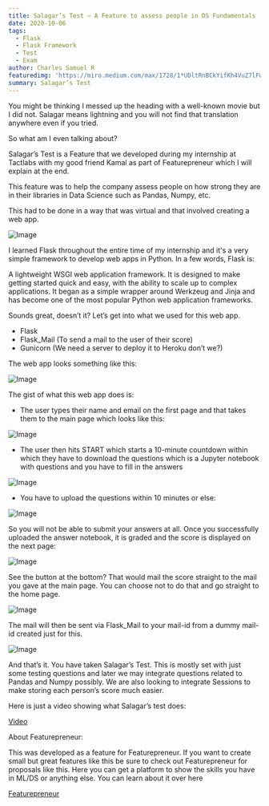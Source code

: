 ```yaml
---
title: Salagar’s Test — A Feature to assess people in DS Fundamentals
date: 2020-10-06
tags: 
  - Flask
  - Flask Framework
  - Test
  - Exam
author: Charles Samuel R
featuredimg: 'https://miro.medium.com/max/1728/1*UDltRnBCkYifKh4VuZ7lFw.jpeg'
summary: Salagar’s Test
---
```


You might be thinking I messed up the heading with a well-known movie but I did not. Salagar means lightning and you will not find that translation anywhere even if you tried.


So what am I even talking about?


Salagar’s Test is a Feature that we developed during my internship at Tactlabs with my good friend Kamal as part of Featurepreneur which I will explain at the end.


This feature was to help the company assess people on how strong they are in their libraries in Data Science such as Pandas, Numpy, etc.


This had to be done in a way that was virtual and that involved creating a web app.

![Image](https://miro.medium.com/max/576/1*qzatWv3jIL2YimS5107fXQ.jpeg)

I learned Flask throughout the entire time of my internship and it's a very simple framework to develop web apps in Python. In a few words, Flask is:


A lightweight WSGI web application framework. It is designed to make getting started quick and easy, with the ability to scale up to complex applications. It began as a simple wrapper around Werkzeug and Jinja and has become one of the most popular Python web application frameworks.


Sounds great, doesn’t it? Let’s get into what we used for this web app.

* Flask
* Flask_Mail (To send a mail to the user of their score)
* Gunicorn (We need a server to deploy it to Heroku don’t we?)


The web app looks something like this:


![Image](https://miro.medium.com/max/814/1*0tyLgADIS0oXn6d5u3yWfw.png)


The gist of what this web app does is:


* The user types their name and email on the first page and that takes them to the main page which looks like this:


![Image](https://miro.medium.com/max/814/1*yYcBFPq9pTVnMVmu-GZNoA.png)


* The user then hits START which starts a 10-minute countdown within which they have to download the questions which is a Jupyter notebook with questions and you have to fill in the answers


![Image](https://miro.medium.com/max/814/1*61UtZFcrulmfs1iDfVKZdA.png)


* You have to upload the questions within 10 minutes or else:


![Image](https://miro.medium.com/max/576/1*SHM0SR465EufOGvhCvqxQA.jpeg)


So you will not be able to submit your answers at all. Once you successfully uploaded the answer notebook, it is graded and the score is displayed on the next page:


![Image](https://miro.medium.com/max/814/1*-mh5gMNBZECO3TgULTa6WQ.png)


See the button at the bottom? That would mail the score straight to the mail you gave at the main page. You can choose not to do that and go straight to the home page.


![Image](https://miro.medium.com/max/814/1*wp4TwBEsjvDI6NXD8zZXRA.png)


The mail will then be sent via Flask_Mail to your mail-id from a dummy mail-id created just for this.


![Image](https://miro.medium.com/max/814/1*3Nmcm9jgJSd4ijSRYDeKNA.png)


And that’s it. You have taken Salagar’s Test. This is mostly set with just some testing questions and later we may integrate questions related to Pandas and Numpy possibly. We are also looking to integrate Sessions to make storing each person’s score much easier.


Here is just a video showing what Salagar’s test does:


[Video](https://www.loom.com/share/dd4c633761a94605b6ac86a0aef12280)


About Featurepreneur:


This was developed as a feature for Featurepreneur.
If you want to create small but great features like this be sure to check out Featurepreneur for proposals like this. Here you can get a platform to show the skills you have in ML/DS or anything else. You can learn about it over here


[Featurepreneur](https://medium.com/featurepreneur/feature-shop-an-opportunity-to-showcase-our-skills-77152d5b8623)